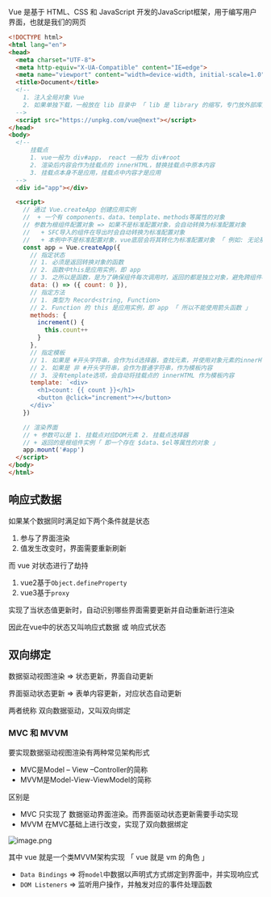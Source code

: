 Vue 是基于 HTML、CSS 和 JavaScript 开发的JavaScript框架，用于编写用户界面，也就是我们的网页

```html
<!DOCTYPE html>
<html lang="en">
<head>
  <meta charset="UTF-8">
  <meta http-equiv="X-UA-Compatible" content="IE=edge">
  <meta name="viewport" content="width=device-width, initial-scale=1.0">
  <title>Document</title>
  <!--
    1. 注入全局对象 Vue
    2. 如果单独下载，一般放在 lib 目录中 「 lib 是 library 的缩写，专门放外部库文件」
  -->
  <script src="https://unpkg.com/vue@next"></script>
</head>
<body>
  <!--
      挂载点
      1. vue一般为 div#app， react 一般为 div#root
      2. 渲染后内容会作为挂载点的 innerHTML，替换挂载点中原本内容
      3. 挂载点本身不是应用，挂载点中内容才是应用
  -->
  <div id="app"></div>

  <script>
    // 通过 Vue.createApp 创建应用实例
    //  + 一个有 components、data、template、methods等属性的对象
    // 参数为根组件配置对象 => 如果不是标准配置对象，会自动转换为标准配置对象
    //   + SFC导入的组件在导出时会自动转换为标准配置对象
    //   + 本例中不是标准配置对象，vue底层会将其转化为标准配置对象 「 例如: 无论那种编写UI方式，都会转换为返回VDOM的render方法 」
    const app = Vue.createApp({
      // 指定状态
      // 1. 必须是返回转换对象的函数
      // 2. 函数中this是应用实例，即 app
      // 3. 之所以是函数，是为了确保组件每次调用时，返回的都是独立对象，避免跨组件状态污染
      data: () => ({ count: 0 }),
      // 指定方法
      // 1. 类型为 Record<string, Function>
      // 2. Function 的 this 是应用实例，即 app 「 所以不能使用箭头函数 」
      methods: {
        increment() {
          this.count++
        }
      },
      // 指定模板
      // 1. 如果是 #开头字符串，会作为id选择器，查找元素，并使用对象元素的innerHTML作为模板
      // 2. 如果是 非 #开头字符串，会作为普通字符串，作为模板内容
      // 3. 没有template选项，会自动将挂载点的 innerHTML 作为模板内容
      template: `<div>
        <h1>count: {{ count }}</h1>
        <button @click="increment">+</button>
      </div>`
    })

    // 渲染界面
    // + 参数可以是 1. 挂载点对应DOM元素 2. 挂载点选择器
    // + 返回的是根组件实例「 即一个存在 $data、$el等属性的对象 」
    app.mount('#app')
  </script>
</body>
</html>
```



## 响应式数据

如果某个数据同时满足如下两个条件就是状态

1. 参与了界面渲染
2. 值发生改变时，界面需要重新刷新

而 vue 对状态进行了劫持

1. vue2基于`Object.defineProperty`
2. vue3基于`proxy`

实现了当状态值更新时，自动识别哪些界面需要更新并自动重新进行渲染

因此在vue中的状态又叫响应式数据 或 响应式状态



## 双向绑定

数据驱动视图渲染 => 状态更新，界面自动更新

界面驱动状态更新 => 表单内容更新，对应状态自动更新

两者统称  双向数据驱动，又叫双向绑定



### MVC 和 MVVM

要实现数据驱动视图渲染有两种常见架构形式

+ MVC是Model – View –Controller的简称
+ MVVM是Model-View-ViewModel的简称

区别是

+ MVC 只实现了 数据驱动界面渲染。而界面驱动状态更新需要手动实现
+ MVVM 在MVC基础上进行改变，实现了双向数据绑定

![image.png](https://s2.loli.net/2022/07/25/f87ZuG1xRsKQBaX.png) 

其中 vue 就是一个类MVVM架构实现 「 vue 就是 vm 的角色 」

+ `Data Bindings`  => 将`model`中数据以声明式方式绑定到界面中，并实现响应式
+ `DOM Listeners` => 监听用户操作，并触发对应的事件处理函数

